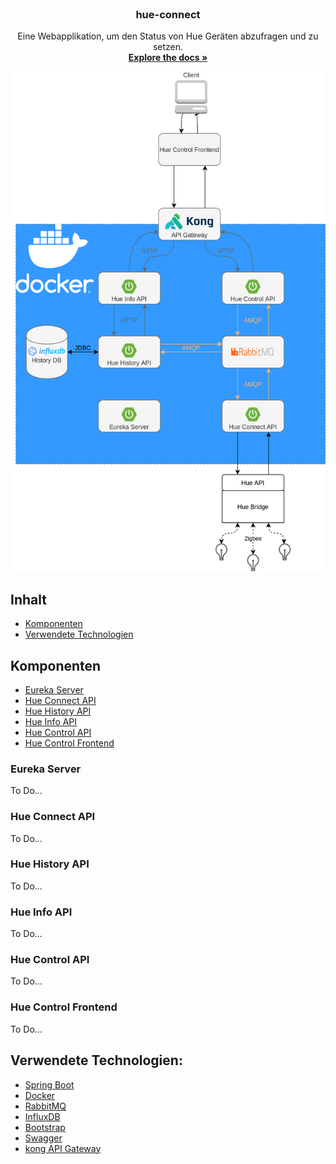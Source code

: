 <br />
<p align="center">
  <h3 align="center">hue-connect</h3>

  <p align="center">
    Eine Webapplikation, um den Status von Hue Geräten abzufragen und zu setzen.
    <br />
    <a href="https://github.com/mariusgiesen/hue-connect"><strong>Explore the docs »</strong></a>
    <br />
  </p>
</p>
<img src="system_components.png" height="800" class="center">

## Inhalt
* [Komponenten](#komponenten)
* [Verwendete Technologien](#verwendete-technologien)

## Komponenten

* [Eureka Server](#eureka-server)
* [Hue Connect API](#hue-connect-api)
* [Hue History API](#hue-history-api)
* [Hue Info API](#hue-info-api)
* [Hue Control API](#hue-control-api)
* [Hue Control Frontend](#hue-control-frontend)

### Eureka Server
To Do...

### Hue Connect API
To Do...

### Hue History API
To Do...

### Hue Info API
To Do...

### Hue Control API
To Do...

### Hue Control Frontend
To Do...

## Verwendete Technologien:
* [Spring Boot](https://spring.io/projects/spring-boot)
* [Docker](https://www.docker.com/)
* [RabbitMQ](https://www.rabbitmq.com/)
* [InfluxDB](https://www.influxdata.com/)
* [Bootstrap](https://getbootstrap.com/)
* [Swagger](https://swagger.io/)
* [kong API Gateway](https://konghq.com/)
